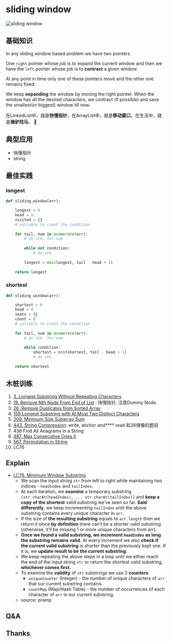 # sliding window

![sliding window](https://i.imgur.com/pWFuBCj.png)

## 基础知识

In any sliding window based problem we have two pointers. 

One `right` pointer whose job is to expand the current window and then we have the `left` pointer whose job is to **contract** a given window. 

At any point in time only one of these pointers move and the other one remains fixed. 

We keep **expanding** the window by moving the right pointer. When the window has all the desired characters, we contract (if possible) and save the smallest(or biggest) window till now.

在LinkedList中，就是<b>快慢指针</b>，在ArrayList中，就是<b>移动窗口</b>。在生活中，就是<b>骑驴找马</b>。 🦄  

## 典型应用

- 快慢指针
- string

## 最佳实践

### longest 

``` python 
def sliding_window(arr):

	longest = 0
	head = 0
	visited = {}
	# variable to count the condition 
	
	for tail, num in enumerate(arr):
		# do sth. for num
	
		while not condition:
			# do sth. 
		  
		longest = max(longest, tail - head + 1)
		
	return longest 
```

### shortest 

``` python 
def sliding_window(arr):

	shortest = 0
	head = 0
	seats = {}
	count = 0 
	# variable to count the condition 
	
	for tail, num in enumerate(arr):
		# do sth. for num
	
		while condition:
			shortest = min(shortest, tail - head + 1)
			# do sth.
			
	return shortest 
```

## 木桩训练

1. [3. Longest Substring Without Repeating Characters](https://leetcode.com/problems/longest-substring-without-repeating-characters/description/)	
1. [19. Remove Nth Node From End of List](https://leetcode.com/problems/remove-nth-node-from-end-of-list/description/) : 快慢指针, 注意Dummy Node.
1. [26. Remove Duplicates from Sorted Array](https://leetcode.com/problems/remove-duplicates-from-sorted-array/description/)
1. [159 Longest Substring with At Most Two Distinct Characters](https://leetcode.com/problems/longest-substring-with-at-most-two-distinct-characters/description/)
1. [209. Minimum Size Subarray Sum](https://leetcode.com/problems/minimum-size-subarray-sum/description/)
2. [443. String Compression](https://leetcode.com/problems/string-compression/): write, ahchor and**** read  和26很像的题目
1. 438 Find All Anagrams in a String
1. [487. Max Consecutive Ones II](https://leetcode.com/problems/max-consecutive-ones-ii/description/)
1. [567. Permutation in String](https://leetcode.com/problems/permutation-in-string/description/)
2. LC76

## Explain 



- [LC76. Minimum Window Substring](https://www.pramp.com/challenge/wqNo9joKG6IJm67B6z34)
	- We scan the input string `str` from left to right while maintaining two indices - `headIndex` and `tailIndex`.
	- At each iteration, we **examine** a temporary substring `[str.charAt(headIndex),..., str.charAt(tailIndex)]` and **keep a copy of the shortest** valid substring we’ve seen so far. **Said differently**, we keep incrementing `tailIndex` until the above substring contains every unique character in `arr`.
	- If the size of **the resulting substring** equals to `arr.length` then we return it since **by definition** there can’t be a shorter valid substring (otherwise, it’ll be missing 1 or more unique characters from arr).
	- **Once we found a valid substring, we increment `headIndex` as long the substring remains valid.** At every increment we also **check if the current valid substring** is shorter than the previously kept one. If it is, we **update result to be the current substring**.
	- We keep repeating the above steps in a loop until we either reach the end of the input string `str` or return the shortest valid substring, **whichever comes first.**
	- To examine the **validity** of `str` substrings we use 2 **counters**:
		- `uniqueCounter` (Integer) - the number of unique characters of `arr` that our current substring contains.
		- `countMap` (Map/Hash Table) - the number of occurrences of each character of `arr` in our current substring.
	- source: pramp
 

## Q&A

## Thanks